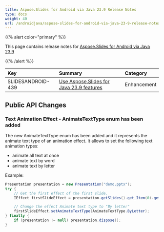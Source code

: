 ```yaml
---
title: Aspose.Slides for Android via Java 23.9 Release Notes
type: docs
weight: 40
url: /androidjava/aspose-slides-for-android-via-java-23-9-release-notes/
---
```


{{% alert color="primary" %}} 

This page contains release notes for [Aspose.Slides for Android via Java 23.9](https://releases.aspose.com/java/repo/com/aspose/aspose-slides/23.9/)

{{% /alert %}} 

|**Key**|**Summary**|**Category**|
| :- | :- | :- |
|SLIDESANDROID-439|[Use Aspose.Slides for Java 23.9 features](/slides/java/aspose-slides-for-java-23-9-release-notes/)|Enhancement|


## Public API Changes ##

### Text Animation Effect - AnimateTextType enum has been added ###

The new AnimateTextType enum has been added and it represents the animate text type of an animation effect. It allows to set the following text animation types:
- animate all text at once
- animate text by word
- animate text by letter

Example:

``` java
Presentation presentation = new Presentation("demo.pptx");
try {
    // Get the first effect of the first slide.
    IEffect firstSlideEffect = presentation.getSlides().get_Item(0).getTimeline().getMainSequence().get_Item(0);

    // Change the effect Animate text type to "By letter"
    firstSlideEffect.setAnimateTextType(AnimateTextType.ByLetter);
} finally {
    if (presentation != null) presentation.dispose();
}
```
